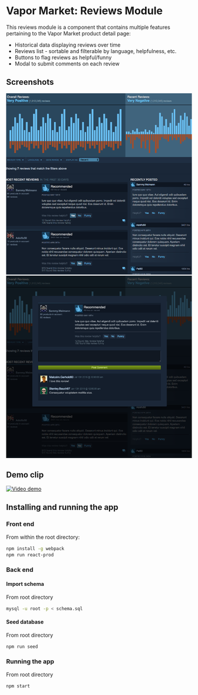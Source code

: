 # Vapor Market: Reviews Module
This reviews module is a component that contains multiple features pertaining to the Vapor Market product detail page:
- Historical data displaying reviews over time
- Reviews list - sortable and filterable by language, helpfulness, etc.
- Buttons to flag reviews as helpful/funny
- Modal to submit comments on each review

## Screenshots
![User reviews and historical data](screenshot1.png)
![Review comment modal](screenshot2.png)

## Demo clip
[![Video demo](https://img.youtube.com/vi/yFk6rN6DdSs/0.jpg)](https://youtu.be/yFk6rN6DdSs)

## Installing and running the app

### Front end
From within the root directory:

```sh
npm install -g webpack
npm run react-prod
```

### Back end
#### Import schema
From root directory
```sh
mysql -u root -p < schema.sql
```

#### Seed database
From root directory
```sh
npm run seed
```

### Running the app
From root directory
```sh
npm start
```


